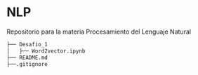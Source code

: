 # NLP
Repositorio para la materia Procesamiento del Lenguaje Natural


```bash
├── Desafio_1
│   ├── Word2vector.ipynb
├── README.md
├──.gitignore
```
